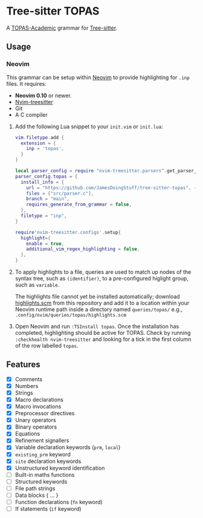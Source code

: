 # Tree-sitter TOPAS

A [TOPAS-Academic](http://www.topas-academic.net/) grammar for [Tree-sitter](https://github.com/tree-sitter/tree-sitter).

## Usage

### Neovim

This grammar can be setup within [Neovim](https://github.com/neovim/neovim/) to provide highlighting for `.inp` files. 
It requires:
- **Neovim 0.10** or newer.
- [Nvim-treesitter](https://github.com/nvim-treesitter/nvim-treesitter) 
- Git
- A C compiler
  
1. Add the following Lua snippet to your `init.vim` or `init.lua`:
    ```lua
    vim.filetype.add {
      extension = {
        inp = 'topas',
      }
    }

    local parser_config = require "nvim-treesitter.parsers".get_parser_configs()
    parser_config.topas = {
      install_info = {
        url = "https://github.com/JamesDoingStuff/tree-sitter-topas", -- can be replaced with path to cloned repo
        files = {"src/parser.c"}, 
        branch = "main",
        requires_generate_from_grammar = false,
      },
      filetype = "inp", 
    }

    require'nvim-treesitter.configs'.setup{
      highlight={
        enable = true,
        additional_vim_regex_highlighting = false,
      },
    }
    ```
2. To apply highlights to a file, queries are used to match up nodes of the syntax tree, such as `(identifier)`, to a pre-configured higlight group, such as `variable`.

   The highlights file cannot yet be installed automatically;
   download [highlights.scm](./queries/highlights.scm) from this repository and add it to a location within your
   Neovim runtime path inside a directory named `queries/topas/` e.g., `.config/nvim/queries/topas/highlights.scm`

3. Open Neovim and run `:TSInstall topas`. Once the installation has completed, highlighting should be active for TOPAS. Check by running `:checkhealth nvim-treesitter` and looking for a tick
   in the first column of the row labelled `topas`.

## Features

- [x] Comments
- [x] Numbers
- [x] Strings
- [x] Macro declarations
- [x] Macro invocations
- [x] Preprocessor directives
- [x] Unary operators
- [x] Binary operators
- [x] Equations
- [x] Refinement signallers
- [x] Variable declaration keywords (`prm`, `local`)
- [x] `existing_prm` keyword
- [x] `site` declaration keywords
- [x] Unstructured keyword identification
- [ ] Built-in maths functions 
- [ ] Structured keywords
- [ ] File path strings
- [ ] Data blocks { ... }
- [ ] Function declarations (`fn` keyword)
- [ ] If statements (`if` keyword)
